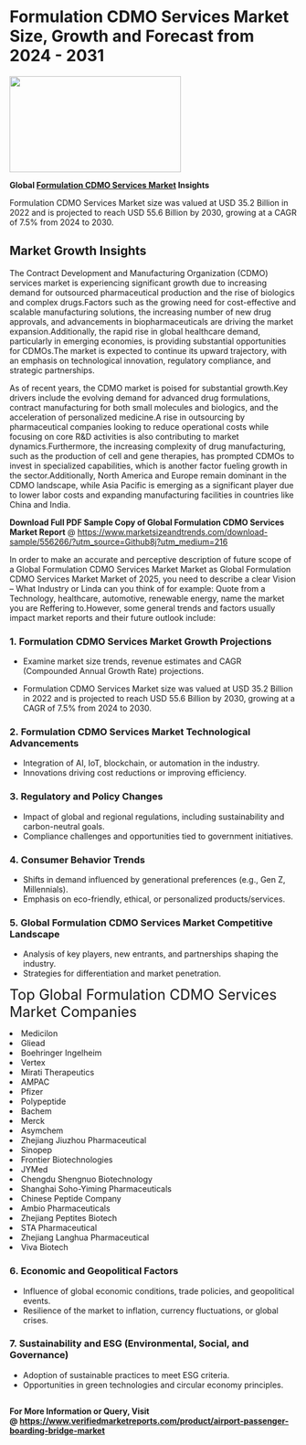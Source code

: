 <H1>Formulation CDMO Services Market Size, Growth and Forecast from 2024 - 2031</H1><img class="aligncenter size-medium wp-image-584254" src="https://thirdeyenews.in/wp-content/uploads/2024/09/Global-Market-Research-300x168.jpeg" alt="" width="300" height="168" /><p><strong>Global&nbsp;<a href="https://www.marketsizeandtrends.com/download-sample/556266/?utm_source=Github8j?utm_medium=216">Formulation CDMO Services Market</a> Insights</strong></p><p>Formulation CDMO Services Market size was valued at USD 35.2 Billion in 2022 and is projected to reach USD 55.6 Billion by 2030, growing at a CAGR of 7.5% from 2024 to 2030.</p><p><h2>Market Growth Insights</h2> <p>The Contract Development and Manufacturing Organization (CDMO) services market is experiencing significant growth due to increasing demand for outsourced pharmaceutical production and the rise of biologics and complex drugs.Factors such as the growing need for cost-effective and scalable manufacturing solutions, the increasing number of new drug approvals, and advancements in biopharmaceuticals are driving the market expansion.Additionally, the rapid rise in global healthcare demand, particularly in emerging economies, is providing substantial opportunities for CDMOs.The market is expected to continue its upward trajectory, with an emphasis on technological innovation, regulatory compliance, and strategic partnerships.</p> <p>As of recent years, the CDMO market is poised for substantial growth.Key drivers include the evolving demand for advanced drug formulations, contract manufacturing for both small molecules and biologics, and the acceleration of personalized medicine.A rise in outsourcing by pharmaceutical companies looking to reduce operational costs while focusing on core R&D activities is also contributing to market dynamics.Furthermore, the increasing complexity of drug manufacturing, such as the production of cell and gene therapies, has prompted CDMOs to invest in specialized capabilities, which is another factor fueling growth in the sector.Additionally, North America and Europe remain dominant in the CDMO landscape, while Asia Pacific is emerging as a significant player due to lower labor costs and expanding manufacturing facilities in countries like China and India.</p> <p><span class=""><strong>Download Full PDF Sample Copy of Global Formulation CDMO Services Market Report</strong> @ <a href="https://www.marketsizeandtrends.com/download-sample/556266/?utm_source=Github8j?utm_medium=216" target="_blank">https://www.marketsizeandtrends.com/download-sample/556266/?utm_source=Github8j?utm_medium=216</a></span></p><p>In order to make an accurate and perceptive description of future scope of a Global&nbsp;Formulation CDMO Services Market Market as Global&nbsp;Formulation CDMO Services Market Market of 2025, you need to describe a clear Vision &ndash; What Industry or Linda can you think of for example: Quote from a Technology, healthcare, automotive, renewable energy, name the market you are Reffering to.However, some general trends and factors usually impact market reports and their future outlook include:</p><h3>1.&nbsp;<strong>Formulation CDMO Services Market Growth Projections</strong></h3><ul><li>Examine market size trends, revenue estimates and CAGR (Compounded Annual Growth Rate) projections.</li><li><p>Formulation CDMO Services Market size was valued at USD 35.2 Billion in 2022 and is projected to reach USD 55.6 Billion by 2030, growing at a CAGR of 7.5% from 2024 to 2030.</p></li></ul><h3>2.&nbsp;<strong>Formulation CDMO Services Market Technological Advancements</strong></h3><ul><li>Integration of AI, IoT, blockchain, or automation in the industry.</li><li>Innovations driving cost reductions or improving efficiency.</li></ul><h3>3.&nbsp;<strong>Regulatory and Policy Changes</strong></h3><ul><li>Impact of global and regional regulations, including sustainability and carbon-neutral goals.</li><li>Compliance challenges and opportunities tied to government initiatives.</li></ul><h3>4.&nbsp;<strong>Consumer Behavior Trends</strong></h3><ul><li>Shifts in demand influenced by generational preferences (e.g., Gen Z, Millennials).</li><li>Emphasis on eco-friendly, ethical, or personalized products/services.</li></ul><h3>5.&nbsp;<strong>Global Formulation CDMO Services Market Competitive Landscape</strong></h3><ul><li>Analysis of key players, new entrants, and partnerships shaping the industry.</li><li>Strategies for differentiation and market penetration.</li></ul><p data-pm-slice="1 1 []"><span style="color: inherit; font-family: inherit; font-size: 25px;">Top Global Formulation CDMO Services Market Companies</span></p><div class="" data-test-id=""><p><li>Medicilon</li><li> Gliead</li><li> Boehringer Ingelheim</li><li> Vertex</li><li> Mirati Therapeutics</li><li> AMPAC</li><li> Pfizer</li><li> Polypeptide</li><li> Bachem</li><li> Merck</li><li> Asymchem</li><li> Zhejiang Jiuzhou Pharmaceutical</li><li> Sinopep</li><li> Frontier Biotechnologies</li><li> JYMed</li><li> Chengdu Shengnuo Biotechnology</li><li> Shanghai Soho-Yiming Pharmaceuticals</li><li> Chinese Peptide Company</li><li> Ambio Pharmaceuticals</li><li> Zhejiang Peptites Biotech</li><li> STA Pharmaceutical</li><li> Zhejiang Langhua Pharmaceutical</li><li> Viva Biotech</li></p></div><h3>6.&nbsp;<strong>Economic and Geopolitical Factors</strong></h3><ul><li>Influence of global economic conditions, trade policies, and geopolitical events.</li><li>Resilience of the market to inflation, currency fluctuations, or global crises.</li></ul><h3>7.&nbsp;<strong>Sustainability and ESG (Environmental, Social, and Governance)</strong></h3><ul><li>Adoption of sustainable practices to meet ESG criteria.</li><li>Opportunities in green technologies and circular economy principles.</li></ul><h2><strong style="font-size: 14px;">For More Information or Query, Visit @&nbsp;</strong><a style="background-color: #ffffff; font-size: 14px;" href="https://www.marketsizeandtrends.com/report/formulation-cdmo-services-market/" target="_blank">https://www.verifiedmarketreports.com/product/airport-passenger-boarding-bridge-market</a></h2>